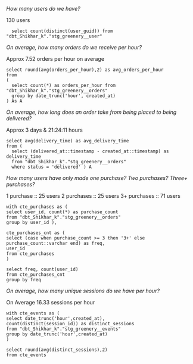 *How many users do we have?*

130 users

```
  select count(distinct(user_guid)) from "dbt_Shikhar_k"."stg_greenery__user"
```

*On average, how many orders do we receive per hour?*

Approx 7.52 orders per hour on average

```
select round(avg(orders_per_hour),2) as avg_orders_per_hour
from
(
  select count(*) as orders_per_hour from "dbt_Shikhar_k"."stg_greenery__orders"
  group by date_trunc('hour', created_at)
) As A
```

*On average, how long does an order take from being placed to being delivered?*

Approx 3 days & 21:24:11 hours

```
select avg(delivery_time) as avg_delivery_time
from (
  select (delivered_at::timestamp - created_at::timestamp) as delivery_time
  from "dbt_Shikhar_k"."stg_greenery__orders"
  where status = 'delivered' ) A
```

*How many users have only made one purchase? Two purchases? Three+ purchases?*

1  purchase  :: 25 users
2  purchases :: 25 users
3+ purchases :: 71 users
```
with cte_purchases as (
select user_id, count(*) as purchase_count
from "dbt_Shikhar_k"."stg_greenery__orders"
group by user_id ),

cte_purchases_cnt as (
select (case when purchase_count >= 3 then '3+' else purchase_count::varchar end) as freq, 
user_id
from cte_purchases
)

select freq, count(user_id) 
from cte_purchases_cnt
group by freq
```

*On average, how many unique sessions do we have per hour?*

On Average 16.33 sessions per hour

```
with cte_events as (
select date_trunc('hour',created_at), 
count(distinct(session_id)) as distinct_sessions
from "dbt_Shikhar_k"."stg_greenery__events"
group by date_trunc('hour',created_at)
)

select round(avg(distinct_sessions),2)
from cte_events
```